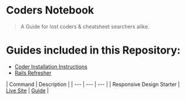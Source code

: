 # Coders Notebook
> A Guide for lost coders & cheatsheet searchers alike.

# Guides included in this Repository:
  * [Coder Installation Instructions](https://github.com/BlaineAndersonDev/coders-handbook/blob/master/coder_installation_instructions.md)
  * [Rails Refresher](https://github.com/BlaineAndersonDev/coders-handbook/blob/master/rails_refresher.md)


| Command | Description |
| --- | --- | --- |
| Responsive Design Starter | [Live Site](https://github.com/BlaineAndersonDev/coders-handbook/blob/master/responsive_design_starter.md) | [Guide](https://github.com/BlaineAndersonDev/coders-handbook/blob/master/responsive_design_starter.md) |
